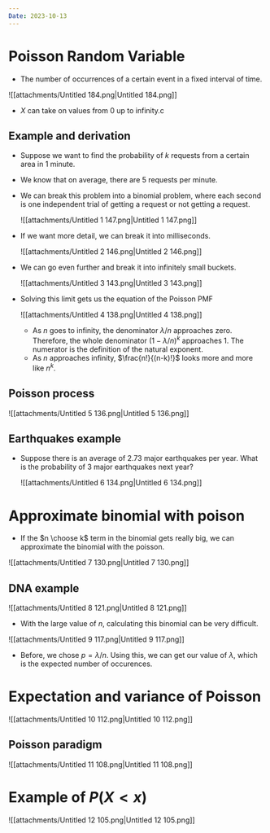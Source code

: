 ```yaml
---
Date: 2023-10-13
---
```

# Poisson Random Variable

- The number of occurrences of a certain event in a fixed interval of time.

![[attachments/Untitled 184.png|Untitled 184.png]]

- $X$﻿ can take on values from 0 up to infinity.c

## Example and derivation

- Suppose we want to find the probability of $k$﻿ requests from a certain area in 1 minute.
- We know that on average, there are 5 requests per minute.
- We can break this problem into a binomial problem, where each second is one independent trial of getting a request or not getting a request.
    
    ![[attachments/Untitled 1 147.png|Untitled 1 147.png]]
    
- If we want more detail, we can break it into milliseconds.
    
    ![[attachments/Untitled 2 146.png|Untitled 2 146.png]]
    
- We can go even further and break it into infinitely small buckets.
    
    ![[attachments/Untitled 3 143.png|Untitled 3 143.png]]
    
- Solving this limit gets us the equation of the Poisson PMF
    
    ![[attachments/Untitled 4 138.png|Untitled 4 138.png]]
    
    - As $n$﻿ goes to infinity, the denominator $\lambda /n$﻿ approaches zero. Therefore, the whole denominator $(1 - \lambda / n)^k$﻿ approaches 1. The numerator is the definition of the natural exponent.
    - As $n$﻿ approaches infinity, $\frac{n!}{(n-k)!}$﻿ looks more and more like $n^k$﻿.

## Poisson process

![[attachments/Untitled 5 136.png|Untitled 5 136.png]]

## Earthquakes example

- Suppose there is an average of $2.73$﻿ major earthquakes per year. What is the probability of $3$﻿ major earthquakes next year?
    
    ![[attachments/Untitled 6 134.png|Untitled 6 134.png]]
    

# Approximate binomial with poison

- If the $n \choose k$﻿ term in the binomial gets really big, we can approximate the binomial with the poisson.

![[attachments/Untitled 7 130.png|Untitled 7 130.png]]

## DNA example

![[attachments/Untitled 8 121.png|Untitled 8 121.png]]

- With the large value of $n$﻿, calculating this binomial can be very difficult.

![[attachments/Untitled 9 117.png|Untitled 9 117.png]]

- Before, we chose $p = \lambda / n$﻿. Using this, we can get our value of $\lambda$﻿, which is the expected number of occurences.

# Expectation and variance of Poisson

![[attachments/Untitled 10 112.png|Untitled 10 112.png]]

## Poisson paradigm

![[attachments/Untitled 11 108.png|Untitled 11 108.png]]

# Example of $P(X < x)$﻿

![[attachments/Untitled 12 105.png|Untitled 12 105.png]]